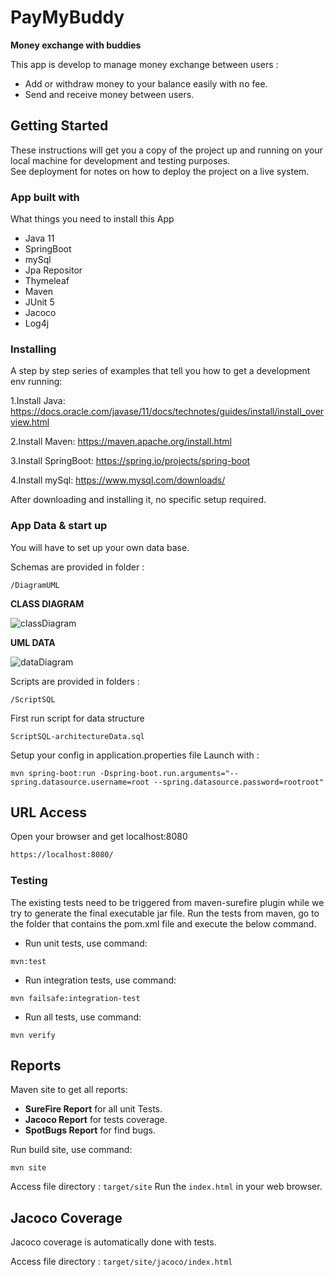 # PayMyBuddy
**Money exchange with buddies**

This app is develop to manage money exchange between users :
- Add or withdraw money to your balance easily with no fee.
- Send and receive money between users.


## Getting Started
These instructions will get you a copy of the project up and running on your local machine for development
and testing purposes.</br>
See deployment for notes on how to deploy the project on a live system.


### App built with
What things you need to install this App

- Java 11
- SpringBoot
- mySql
- Jpa Repositor
- Thymeleaf
- Maven
- JUnit 5
- Jacoco
- Log4j


### Installing
A step by step series of examples that tell you how to get a development env running:

1.Install Java:
https://docs.oracle.com/javase/11/docs/technotes/guides/install/install_overview.html

2.Install Maven:
https://maven.apache.org/install.html

3.Install SpringBoot:
https://spring.io/projects/spring-boot

4.Install mySql:
https://www.mysql.com/downloads/

After downloading and installing it, no specific setup required.


### App Data & start up
You will have to set up your own data base.

Schemas are provided in folder :

```shell
/DiagramUML
```

**CLASS DIAGRAM**

<img src="https://github.com/xGuix/PayMyBuddy/DiagramUML/DomainModel_UML.jpg" alt="classDiagram"/>


**UML DATA**

<img src="https://github.com/xGuix/PayMyBuddy/DiagramUML/ModelPhysique_UML.jpg" alt="dataDiagram"/>


Scripts are provided in folders :

```shell
/ScriptSQL
```

First run script for data structure

```shell
ScriptSQL-architectureData.sql
```

Setup your config in application.properties file
Launch with :

```shell
mvn spring-boot:run -Dspring-boot.run.arguments="--spring.datasource.username=root --spring.datasource.password=rootroot"
```


## URL Access

Open your browser and get localhost:8080

```html
https://localhost:8080/
```


### Testing
The existing tests need to be triggered from maven-surefire plugin while we try to generate the final executable jar file.
Run the tests from maven, go to the folder that contains the pom.xml file and execute the below command.

* Run unit tests, use command:

```shell
mvn:test
```

* Run integration tests, use command:

```shell
mvn failsafe:integration-test
```

* Run all tests, use command:

```shell
mvn verify
```


## Reports
Maven site to get all reports:

- **SureFire Report** for all unit Tests.
- **Jacoco Report** for tests coverage.
- **SpotBugs Report** for find bugs. 

Run build site, use command:

```shell
mvn site
```

Access file directory : `target/site` 
Run the `index.html` in your web browser.


## Jacoco Coverage
Jacoco coverage is automatically done with tests.

Access file directory : `target/site/jacoco/index.html`

